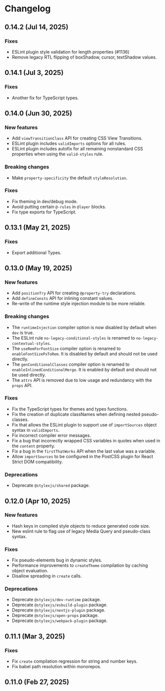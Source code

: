 # Changelog

## 0.14.2 (Jul 14, 2025)

### Fixes

* ESLint plugin style validation for length properties (#1136)
* Remove legacy RTL flipping of boxShadow, cursor, textShadow values.

## 0.14.1 (Jul 3, 2025)

### Fixes

* Another fix for TypeScript types.

## 0.14.0 (Jun 30, 2025)

### New features

* Add `viewTransitionClass` API for creating CSS View Transitions.
* ESLint plugin includes `validImports` options for all rules.
* ESLint plugin includes autofix for all remaining nonstandard CSS properties when using the `valid-styles` rule.

### Breaking changes

* Make `property-specificity` the default `styleResolution`.

### Fixes

* Fix theming in dev/debug mode.
* Avoid putting certain `@-rules` in `@layer` blocks.
* Fix type exports for TypeScript.

## 0.13.1 (May 21, 2025)

### Fixes

* Export additional Types.

## 0.13.0 (May 19, 2025)

### New features

* Add `positionTry` API for creating `@property-try` declarations.
* Add `defineConsts` API for inlining constant values.
* Re-write of the runtime style injection module to be more reliable.

### Breaking changes

* The `runtimeInjection` compiler option is now disabled by default when `dev` is true.
* The ESLint rule `no-legacy-conditional-styles` is renamed to `no-legacy-contextual-styles`.
* The `useRemForFontSize` compiler option is renamed to `enableFontSizePxToRem`. It is disabled by default and should not be used directly.
* The `genConditionalClasses` compiler option is renamed to `enableInlinedConditionalMerge`. It is enabled by default and should not be used directly.
* The `attrs` API is removed due to low usage and redundancy with the `props` API.

### Fixes

* Fix the TypeScript types for themes and types functions.
* Fix the creation of duplicate classNames when defining nested pseudo-classes.
* Fix that allows the ESLint plugin to support use of `importSources` object syntax in `validImports`.
* Fix incorrect compiler error messages.
* Fix a bug that incorrectly wrapped CSS variables in quotes when used in the `content` property.
* Fix a bug in the `firstThatWorks` API when the last value was a variable.
* Allow `importSources` to be configured in the PostCSS plugin for React Strict DOM compatibility.

### Deprecations

* Deprecate `@stylexjs/shared` package.

## 0.12.0 (Apr 10, 2025)

### New features

* Hash keys in compiled style objects to reduce generated code size.
* New eslint rule to flag use of legacy Media Query and pseudo-class syntax.

### Fixes

* Fix pseudo-elements bug in dynamic styles.
* Performance improvements to `createTheme` compilation by caching object evaluation.
* Disallow spreading in `create` calls.

### Deprecations

* Deprecate `@stylexjs/dev-runtime` package.
* Deprecate `@stylexjs/esbuild-plugin` package.
* Deprecate `@stylexjs/nextjs-plugin` package.
* Deprecate `@stylexjs/open-props` package.
* Deprecate `@stylexjs/webpack-plugin` package.


## 0.11.1 (Mar 3, 2025)

### Fixes

* Fix `create` compilation regression for string and number keys.
* Fix babel path resolution within monorepos.


## 0.11.0 (Feb 27, 2025)
